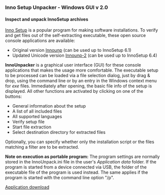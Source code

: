 ### Inno Setup Unpacker - Windows GUI v 2.0

#### Inspect and unpack InnoSetup archives

[Inno Setup](http://www.jrsoftware.org/isinfo.php) is a popular program
for making software installations. To verify and get files out of the self-extracting 
executable, these open source console applications are available:

- Original version [Innounp](http://sourceforge.net/projects/innounp) (can be used up to InnoSetup 6.1)
- Updated Unicode version [Innounp-2](innounp-2) (can be used up to InnoSetup 6.4)

**InnoUnpacker** is a graphical user interface (GUI) for these console applications
that makes the usage more comfortable.
The executable setup to be processed can be loaded via a file selection dialog, just 
by drag & drop, using the command line or by an entry in the Windows context menu for *exe* files. 
Immediately after opening, the basic file info of the setup is displayed. All other functions are activated by clicking on one of the buttons:

- General information about the setup
- A list of all included files 
- All supported languages 
- Verify setup file
- Start file extraction
- Select destination directory for extracted files

Optionally, you can specify whether only the installation script or the files
matching a filter are to be extracted.

**Note on execution as portable program:** 
The program settings are normally stored in the InnoUnpack.ini file in the 
user's *Application data* folder. If the program is started from a device connected 
via USB, the folder of the executable file of the program is used instead. 
The same applies if the program is started with the command line option "/p".


[Application download](https://www.rathlev-home.de/index-e.html?tools/prog-e.html#unpack)


